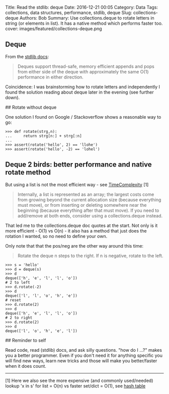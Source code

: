 Title: Read the stdlib: deque
Date: 2016-12-21 00:05
Category: Data
Tags: collections, data structures, performance, stdlib, deque
Slug: collections-deque
Authors: Bob
Summary: Use collections.deque to rotate letters in string (or elements in list). It has a native method which performs faster too.
cover: images/featured/collections-deque.png

## Deque

From the [stdlib docs](https://docs.python.org/2/library/collections.html#collections.deque):

> Deques support thread-safe, memory efficient appends and pops from either side of the deque with approximately the same O(1) performance in either direction.

Coincidence: I was brainstorming how to rotate letters and independently I found the solution reading about deque later in the evening (see further down).

## Rotate without deque

One solution I found on Google / Stackoverflow shows a reasonable way to go:

	>>> def rotate(strg,n):
	...     return strg[n:] + strg[:n]
	... 
	>>> assert(rotate('hello', 2) == 'llohe')
	>>> assert(rotate('hello', -2) == 'lohel')

## Deque 2 birds: better performance and native rotate method

But using a list is not the most efficient way - see [TimeComplexity](https://wiki.python.org/moin/TimeComplexity) [1]

> Internally, a list is represented as an array; the largest costs come from growing beyond the current allocation size (because everything must move), or from inserting or deleting somewhere near the beginning (because everything after that must move). If you need to add/remove at both ends, consider using a collections.deque instead.

That led me to the collections.deque doc quotes at the start. Not only is it more efficient - O(1) vs O(n) - it also has a method that just does the rotation I wanted, so no need to define your own. 

Only note that that the pos/neg are the other way around this time:

> Rotate the deque n steps to the right. If n is negative, rotate to the left.

	>>> s = 'hello'
	>>> d = deque(s)
	>>> d
	deque(['h', 'e', 'l', 'l', 'o'])
	# 2 to left
	>>> d.rotate(-2)
	>>> d
	deque(['l', 'l', 'o', 'h', 'e'])
	# reset
	>>> d.rotate(2)
	>>> d
	deque(['h', 'e', 'l', 'l', 'o'])
	# 2 to right
	>>> d.rotate(2)
	>>> d
	deque(['l', 'o', 'h', 'e', 'l'])

## Reminder to self

Read code, read (stdlib) docs, and ask silly questions. "how do I ...?" makes you a better programmer. Even if you don't need it for anything specific you will find new ways, learn new tricks and those will make you better/faster when it does count.

---

[1] Here we also see the more expensive (and commonly used/needed) lookup 'x in s' for list = O(n) vs faster set/dict = O(1), see [hash table](https://en.wikipedia.org/wiki/Hash_table)
